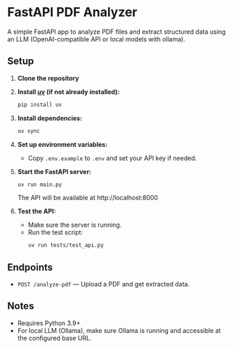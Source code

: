 # FastAPI PDF Analyzer

A simple FastAPI app to analyze PDF files and extract structured data using an LLM (OpenAI-compatible API or local models with ollama).

## Setup

1. **Clone the repository**

2. **Install [uv](https://github.com/astral-sh/uv) (if not already installed):**
   ```sh
   pip install uv
   ```

3. **Install dependencies:**
   ```sh
   uv sync
   ```

4. **Set up environment variables:**
   - Copy `.env.example` to `.env` and set your API key if needed.

5. **Start the FastAPI server:**
   ```sh
   uv run main.py
   ```
   The API will be available at http://localhost:8000

6. **Test the API:**
   - Make sure the server is running.
   - Run the test script:
     ```sh
     uv run tests/test_api.py
     ```

## Endpoints

- `POST /analyze-pdf` — Upload a PDF and get extracted data.

## Notes
- Requires Python 3.9+
- For local LLM (Ollama), make sure Ollama is running and accessible at the configured base URL.
